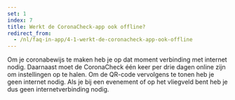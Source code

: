 ```yaml
---
set: 1
index: 7
title: Werkt de CoronaCheck-app ook offline?
redirect_from: 
  - /nl/faq-in-app/4-1-werkt-de-coronacheck-app-ook-offline
---
```

Om je coronabewijs te maken heb je op dat moment verbinding met internet nodig. Daarnaast moet de CoronaCheck één keer per drie dagen online zijn om instellingen op te halen. Om de QR-code vervolgens te tonen heb je geen internet nodig. Als je bij een evenement of op het vliegveld bent heb je dus geen internetverbinding nodig. 
